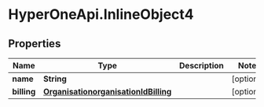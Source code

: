 # HyperOneApi.InlineObject4

## Properties
Name | Type | Description | Notes
------------ | ------------- | ------------- | -------------
**name** | **String** |  | [optional] 
**billing** | [**OrganisationorganisationIdBilling**](OrganisationorganisationIdBilling.md) |  | [optional] 



